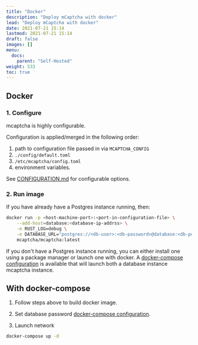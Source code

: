 ```yaml
---
title: "Docker"
description: "Deploy mCaptcha with docker"
lead: "Deploy mCaptcha with docker"
date: 2021-07-21 15:14
lastmod: 2021-07-21 15:14
draft: false
images: []
menu:
  docs:
    parent: "Self-Hosted"
weight: 533
toc: true
---
```


## Docker

### 1. Configure

mcaptcha is highly configurable.

Configuration is applied/merged in the following order:

1. path to configuration file passed in via `MCAPTCHA_CONFIG`
2. `./config/default.toml`
3. `/etc/mcaptcha/config.toml`
4. environment variables.

See
[CONFIGURATION.md](https://github.com/mCaptcha/mCaptcha/tree/master/docs/CONFIGURATION.md)
for configurable options.

### 2. Run image

If you have already have a Postgres instance running, then:

```bash
docker run -p <host-machine-port>:<port-in-configuration-file> \
	--add-host=database:<database-ip-addrss> \
	-e RUST_LOG=debug \
	-e DATABASE_URL="postgres://<db-user>:<db-password>@database:<db-port>/<db-name>" \
	mcaptcha/mcaptcha:latest
```

If you don't have a Postgres instance running, you can either install
one using a package manager or launch one with docker. A [docker-compose
configuration]('../docker-compose.yml) is available that will launch both
a database instance mcaptcha instance.

## With docker-compose

1. Follow steps above to build docker image.

2. Set database password [docker-compose configuration]('../docker-compose.yml).

3. Launch network

```bash
docker-compose up -d
```
